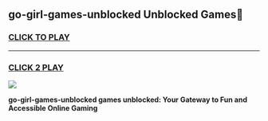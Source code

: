 
## go-girl-games-unblocked Unblocked Games👋
<h3>
<a href="https://news.freeplayer.one?title=go-girl-games-unblocked&ref=16F">CLICK TO PLAY</a></h3>
<hr>

<h3>
<a href="https://news.freeplayer.one?title=go-girl-games-unblocked&ref=16F">CLICK 2 PLAY</a>
  
</h3>

<a href="https://news.freeplayer.one?title=go-girl-games-unblocked&ref=16F/"><img src="https://clearcache.store/games.png"></a>


**go-girl-games-unblocked games unblocked: Your Gateway to Fun and Accessible Online Gaming**
